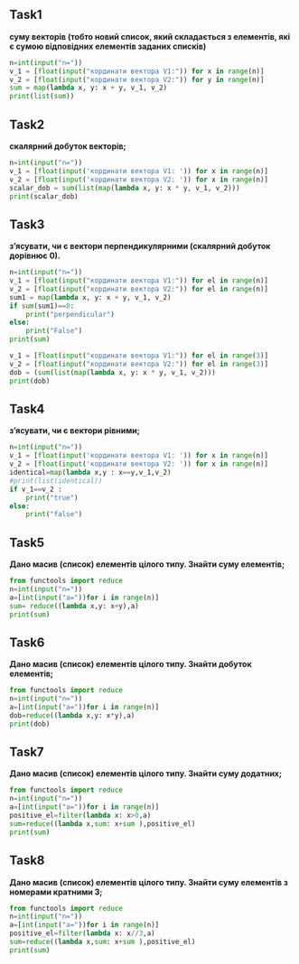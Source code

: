 ## Task1
__суму векторів (тобто новий список, який складається з елементів, які є сумою відповідних елементів заданих списків)__
```py
n=int(input("n="))
v_1 = [float(input("кординати вектора V1:")) for x in range(n)]
v_2 = [float(input("кординати вектора V2:")) for y in range(n)]
sum = map(lambda x, y: x + y, v_1, v_2)
print(list(sum))
```

## Task2
__скалярний добуток векторів;__
```py
n=int(input("n="))
v_1 = [float(input('кординати вектора V1: ')) for x in range(n)]
v_2 = [float(input('кординати вектора V2: ')) for x in range(n)]
scalar_dob = sum(list(map(lambda x, y: x * y, v_1, v_2)))
print(scalar_dob)
```

## Task3
__з’ясувати, чи є вектори перпендикулярними (скалярний добуток дорівнює 0).__
```py
n=int(input("n="))
v_1 = [float(input("кординати вектора V1:")) for el in range(n)]
v_2 = [float(input("кординати вектора V2:")) for el in range(n)]
sum1 = map(lambda x, y: x + y, v_1, v_2)
if sum(sum1)==0:
    print("perpendicular")
else:
    print("False")
print(sum)

v_1 = [float(input("кординати вектора V1:")) for el in range(3)]
v_2 = [float(input("кординати вектора V2:")) for el in range(3)]
dob = (sum(list(map(lambda x, y: x * y, v_1, v_2)))
print(dob)
```

## Task4
__з’ясувати, чи є вектори рівними;__
```py
n=int(input("n="))
v_1 = [float(input('кординати вектора V1: ')) for x in range(n)]
v_2 = [float(input('кординати вектора V2: ')) for x in range(n)]
identical=map(lambda x,y : x==y,v_1,v_2)
#print(list(identical))
if v_1==v_2 :
    print("true")
else:
    print("false")
```

## Task5
__Дано масив (список) елементів цілого типу. Знайти суму елементів;__
```py
from functools import reduce
n=int(input("n="))
a=[int(input("a="))for i in range(n)]
sum= reduce((lambda x,y: x+y),a)
print(sum)
```

## Task6
__Дано масив (список) елементів цілого типу. Знайти добуток елементів;__
```py
from functools import reduce
n=int(input("n="))
a=[int(input("a="))for i in range(n)]
dob=reduce((lambda x,y: x*y),a)
print(dob)
```

## Task7
__Дано масив (список) елементів цілого типу. Знайти суму додатних;__
```py
from functools import reduce
n=int(input("n="))
a=[int(input("a="))for i in range(n)]
positive_el=filter(lambda x: x>0,a)
sum=reduce((lambda x,sum: x+sum ),positive_el)
print(sum)
```

## Task8
__Дано масив (список) елементів цілого типу. Знайти суму елементів з номерами кратними 3;__
```py
from functools import reduce
n=int(input("n="))
a=[int(input("a="))for i in range(n)]
positive_el=filter(lambda x: x//3,a)
sum=reduce((lambda x,sum: x+sum ),positive_el)
print(sum)
``` 